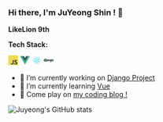 ### Hi there, I'm JuYeong Shin ! 👋

**LikeLion 9th**

**Tech Stack:**  

<code><img height="20" src="https://raw.githubusercontent.com/github/explore/80688e429a7d4ef2fca1e82350fe8e3517d3494d/topics/javascript/javascript.png"></code>
<code><img height="20" src="https://raw.githubusercontent.com/github/explore/80688e429a7d4ef2fca1e82350fe8e3517d3494d/topics/vue/vue.png"></code>
<code><img height="20" src="https://raw.githubusercontent.com/github/explore/80688e429a7d4ef2fca1e82350fe8e3517d3494d/topics/react/react.png"></code>
<code><img height="20" src="https://raw.githubusercontent.com/github/explore/80688e429a7d4ef2fca1e82350fe8e3517d3494d/topics/django/django.png"></code>

- 🐰 I’m currently working on [Django Project](https://github.com/juyeong-chungbuk/VeganCommunity)
- 🐹 I’m currently learning [Vue](https://github.com/juyeong-chungbuk/Community-project)
- 🐷  Come play on [my coding blog !](https://juyami.tistory.com/)

![Juyeong's GitHub stats](https://github-readme-stats.vercel.app/api?username=juyeong-chungbuk&theme=nightowl&show_icons=true)

